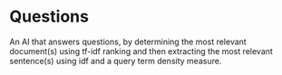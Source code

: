 # Questions

An AI that answers questions, by determining the most relevant document(s) using tf-idf ranking and then extracting the most relevant sentence(s) using idf and a query term density measure.
